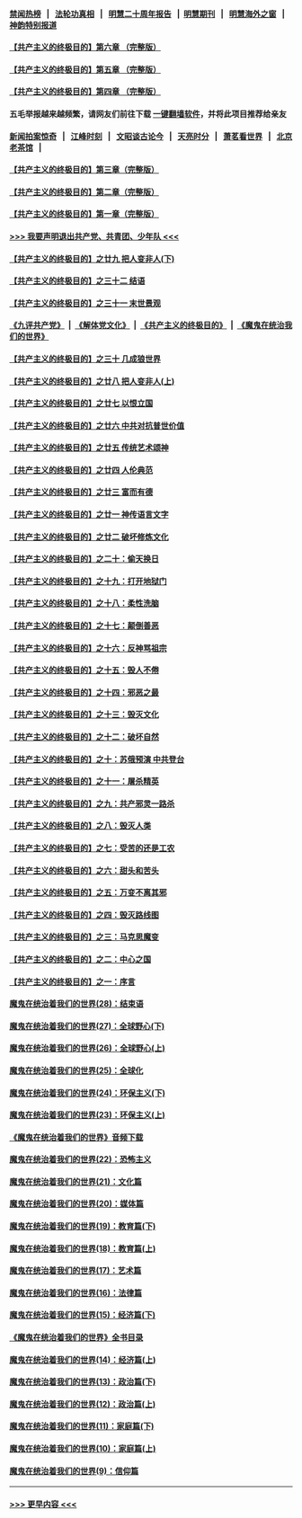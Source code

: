 #### [禁闻热榜](热点新闻.md?=0)  &nbsp;&nbsp;|&nbsp;&nbsp; [法轮功真相](https://github.com/gfw-breaker/truth/blob/master/README.md?=0) &nbsp;&nbsp;|&nbsp;&nbsp; [明慧二十周年报告](https://github.com/gfw-breaker/mh-reports/blob/master/README.md?=0) &nbsp;&nbsp;|&nbsp;&nbsp;[明慧期刊](https://github.com/gfw-breaker/mh-qikan) &nbsp;&nbsp;|&nbsp;&nbsp; [明慧海外之窗](https://github.com/gfw-breaker/mh-news/blob/master/README.md?=0) &nbsp;&nbsp;|&nbsp;&nbsp; [神韵特别报道](https://github.com/gfw-breaker/mh-news/blob/master/shenyun.md?=0)
#### [【共产主义的终极目的】第六章 （完整版）](../pages/nsc422/n11428913.md?t=03101102) 
#### [【共产主义的终极目的】第五章 （完整版）](../pages/nsc422/n11428912.md?t=03101102) 
#### [【共产主义的终极目的】第四章 （完整版）](../pages/nsc422/n11428907.md?t=03101102) 
#### 五毛举报越来越频繁，请网友们前往下载 [一键翻墙软件](https://github.com/gfw-breaker/ssr-accounts)，并将此项目推荐给亲友
#### [新闻拍案惊奇](https://github.com/gfw-breaker/banned-news/blob/master/pages/link4.md) &nbsp;&nbsp;|&nbsp;&nbsp; [江峰时刻](https://github.com/gfw-breaker/banned-news/blob/master/pages/link4.md) &nbsp;&nbsp;|&nbsp;&nbsp; [文昭谈古论今](https://github.com/gfw-breaker/banned-news/blob/master/pages/link4.md) &nbsp;&nbsp;|&nbsp;&nbsp; [天亮时分](https://github.com/gfw-breaker/banned-news/blob/master/pages/link4.md) &nbsp;&nbsp;|&nbsp;&nbsp; [萧茗看世界](https://github.com/gfw-breaker/banned-news/blob/master/pages/link4.md) &nbsp;&nbsp;|&nbsp;&nbsp; [北京老茶馆](https://github.com/gfw-breaker/banned-news/blob/master/pages/link4.md) &nbsp;&nbsp;|&nbsp;&nbsp; 
#### [【共产主义的终极目的】第三章（完整版）](../pages/nsc422/n11428848.md?t=03101102) 
#### [【共产主义的终极目的】第二章（完整版）](../pages/nsc422/n11428831.md?t=03101102) 
#### [【共产主义的终极目的】第一章（完整版）](../pages/nsc422/n11417651.md?t=03101102) 
#### [>>> 我要声明退出共产党、共青团、少年队 <<<](https://github.com/begood0513/goodnews/blob/master/quit/letter.md) 
#### [【共产主义的终极目的】之廿九 把人变非人(下)](../pages/nsc422/n11344140.md?t=03101102) 
#### [【共产主义的终极目的】之三十二 结语](../pages/nsc422/n11360535.md?t=03101102) 
#### [【共产主义的终极目的】之三十一 末世景观](../pages/nsc422/n11351129.md?t=03101102) 
#### [《九评共产党》](https://github.com/begood0513/9ping.md/blob/master/README.md) &nbsp;|&nbsp; [《解体党文化》](../../../../jtdwh.md/blob/master/README.md)  &nbsp;|&nbsp; [《共产主义的终极目的》](../../../../gczydzjmd.md/blob/master/README.md) &nbsp;|&nbsp; [《魔鬼在统治我们的世界》](../../../../mgztzwmdsj.md/blob/master/README.md) 
#### [【共产主义的终极目的】之三十 几成狼世界](../pages/nsc422/n11348280.md?t=03101102) 
#### [【共产主义的终极目的】之廿八 把人变非人(上)](../pages/nsc422/n11340492.md?t=03101102) 
#### [【共产主义的终极目的】之廿七 以恨立国](../pages/nsc422/n11336944.md?t=03101102) 
#### [【共产主义的终极目的】之廿六 中共对抗普世价值](../pages/nsc422/n11324785.md?t=03101102) 
#### [【共产主义的终极目的】之廿五 传统艺术颂神](../pages/nsc422/n11296396.md?t=03101102) 
#### [【共产主义的终极目的】之廿四 人伦典范](../pages/nsc422/n11296397.md?t=03101102) 
#### [【共产主义的终极目的】之廿三 富而有德](../pages/nsc422/n11283598.md?t=03101102) 
#### [【共产主义的终极目的】之廿一 神传语言文字](../pages/nsc422/n11263265.md?t=03101102) 
#### [【共产主义的终极目的】之廿二 破坏修炼文化](../pages/nsc422/n11245728.md?t=03101102) 
#### [【共产主义的终极目的】之二十：偷天换日](../pages/nsc422/n11238846.md?t=03101102) 
#### [【共产主义的终极目的】之十九：打开地狱门](../pages/nsc422/n11206376.md?t=03101102) 
#### [【共产主义的终极目的】之十八：柔性洗脑](../pages/nsc422/n11199994.md?t=03101102) 
#### [【共产主义的终极目的】之十七：颠倒善恶](../pages/nsc422/n11179782.md?t=03101102) 
#### [【共产主义的终极目的】之十六：反神骂祖宗](../pages/nsc422/n11166798.md?t=03101102) 
#### [【共产主义的终极目的】之十五：毁人不倦](../pages/nsc422/n11166792.md?t=03101102) 
#### [【共产主义的终极目的】之十四：邪恶之最](../pages/nsc422/n11150249.md?t=03101102) 
#### [【共产主义的终极目的】之十三：毁灭文化](../pages/nsc422/n11135227.md?t=03101102) 
#### [【共产主义的终极目的】之十二：破坏自然](../pages/nsc422/n11135214.md?t=03101102) 
#### [【共产主义的终极目的】之十：苏俄预演 中共登台](../pages/nsc422/n11118424.md?t=03101102) 
#### [【共产主义的终极目的】之十一：屠杀精英](../pages/nsc422/n11118442.md?t=03101102) 
#### [【共产主义的终极目的】之九：共产邪灵一路杀](../pages/nsc422/n11114139.md?t=03101102) 
#### [【共产主义的终极目的】之八：毁灭人类](../pages/nsc422/n11108503.md?t=03101102) 
#### [【共产主义的终极目的】之七：受苦的还是工农](../pages/nsc422/n11101809.md?t=03101102) 
#### [【共产主义的终极目的】之六：甜头和苦头](../pages/nsc422/n11096971.md?t=03101102) 
#### [【共产主义的终极目的】之五：万变不离其邪](../pages/nsc422/n11091285.md?t=03101102) 
#### [【共产主义的终极目的】之四：毁灭路线图](../pages/nsc422/n11086284.md?t=03101102) 
#### [【共产主义的终极目的】之三：马克思魔变](../pages/nsc422/n11061941.md?t=03101102) 
#### [【共产主义的终极目的】之二：中心之国](../pages/nsc422/n11047728.md?t=03101102) 
#### [【共产主义的终极目的】之一：序言](../pages/nsc422/n11086077.md?t=03101102) 
#### [魔鬼在统治着我们的世界(28)：结束语](../pages/nsc422/n10936246.md?t=03101102) 
#### [魔鬼在统治着我们的世界(27)：全球野心(下)](../pages/nsc422/n10928319.md?t=03101102) 
#### [魔鬼在统治着我们的世界(26)：全球野心(上)](../pages/nsc422/n10900318.md?t=03101102) 
#### [魔鬼在统治着我们的世界(25)：全球化](../pages/nsc422/n10788205.md?t=03101102) 
#### [魔鬼在统治着我们的世界(24)：环保主义(下)](../pages/nsc422/n10695307.md?t=03101102) 
#### [魔鬼在统治着我们的世界(23)：环保主义(上)](../pages/nsc422/n10688613.md?t=03101102) 
#### [《魔鬼在统治着我们的世界》音频下载](../pages/nsc422/n10635553.md?t=03101102) 
#### [魔鬼在统治着我们的世界(22)：恐怖主义](../pages/nsc422/n10614727.md?t=03101102) 
#### [魔鬼在统治着我们的世界(21)：文化篇](../pages/nsc422/n10597706.md?t=03101102) 
#### [魔鬼在统治着我们的世界(20)：媒体篇](../pages/nsc422/n10586579.md?t=03101102) 
#### [魔鬼在统治着我们的世界(19)：教育篇(下)](../pages/nsc422/n10564808.md?t=03101102) 
#### [魔鬼在统治着我们的世界(18)：教育篇(上)](../pages/nsc422/n10526970.md?t=03101102) 
#### [魔鬼在统治着我们的世界(17)：艺术篇](../pages/nsc422/n10499093.md?t=03101102) 
#### [魔鬼在统治着我们的世界(16)：法律篇](../pages/nsc422/n10485969.md?t=03101102) 
#### [魔鬼在统治着我们的世界(15)：经济篇(下)](../pages/nsc422/n10469975.md?t=03101102) 
#### [《魔鬼在统治着我们的世界》全书目录](../pages/nsc422/n10464261.md?t=03101102) 
#### [魔鬼在统治着我们的世界(14)：经济篇(上)](../pages/nsc422/n10457370.md?t=03101102) 
#### [魔鬼在统治着我们的世界(13)：政治篇(下)](../pages/nsc422/n10448270.md?t=03101102) 
#### [魔鬼在统治着我们的世界(12)：政治篇(上)](../pages/nsc422/n10444576.md?t=03101102) 
#### [魔鬼在统治着我们的世界(11)：家庭篇(下)](../pages/nsc422/n10440961.md?t=03101102) 
#### [魔鬼在统治着我们的世界(10)：家庭篇(上)](../pages/nsc422/n10435448.md?t=03101102) 
#### [魔鬼在统治着我们的世界(9)：信仰篇](../pages/nsc422/n10432159.md?t=03101102) 

----
#### [ >>> 更早内容 <<< ](../indexes/nsc422-earlier.md)
